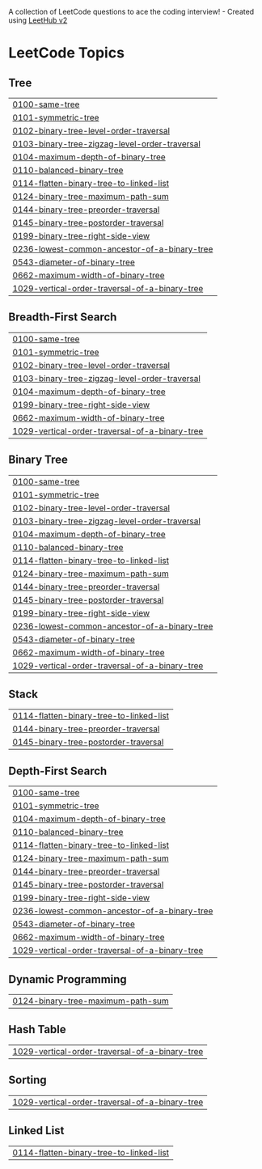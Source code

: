 A collection of LeetCode questions to ace the coding interview! - Created using [LeetHub v2](https://github.com/arunbhardwaj/LeetHub-2.0)
<!---LeetCode Topics Start-->
# LeetCode Topics
## Tree
|  |
| ------- |
| [0100-same-tree](https://github.com/shikhabhadoria/Shikha_DSA_Journey/tree/master/0100-same-tree) |🟢 Easy | ✅ First Attempt
| [0101-symmetric-tree](https://github.com/shikhabhadoria/Shikha_DSA_Journey/tree/master/0101-symmetric-tree) | 🟡 Medium | 🔄 Second Attempt
| [0102-binary-tree-level-order-traversal](https://github.com/shikhabhadoria/Shikha_DSA_Journey/tree/master/0102-binary-tree-level-order-traversal) | 🔴 Hard | 🔄 Second Attempt
| [0103-binary-tree-zigzag-level-order-traversal](https://github.com/shikhabhadoria/Shikha_DSA_Journey/tree/master/0103-binary-tree-zigzag-level-order-traversal) | 🟡 Medium | ✅ First Attempt
| [0104-maximum-depth-of-binary-tree](https://github.com/shikhabhadoria/Shikha_DSA_Journey/tree/master/0104-maximum-depth-of-binary-tree) |
| [0110-balanced-binary-tree](https://github.com/shikhabhadoria/Shikha_DSA_Journey/tree/master/0110-balanced-binary-tree) |
| [0114-flatten-binary-tree-to-linked-list](https://github.com/shikhabhadoria/Shikha_DSA_Journey/tree/master/0114-flatten-binary-tree-to-linked-list) |
| [0124-binary-tree-maximum-path-sum](https://github.com/shikhabhadoria/Shikha_DSA_Journey/tree/master/0124-binary-tree-maximum-path-sum) |
| [0144-binary-tree-preorder-traversal](https://github.com/shikhabhadoria/Shikha_DSA_Journey/tree/master/0144-binary-tree-preorder-traversal) |
| [0145-binary-tree-postorder-traversal](https://github.com/shikhabhadoria/Shikha_DSA_Journey/tree/master/0145-binary-tree-postorder-traversal) |
| [0199-binary-tree-right-side-view](https://github.com/shikhabhadoria/Shikha_DSA_Journey/tree/master/0199-binary-tree-right-side-view) |
| [0236-lowest-common-ancestor-of-a-binary-tree](https://github.com/shikhabhadoria/Shikha_DSA_Journey/tree/master/0236-lowest-common-ancestor-of-a-binary-tree) |
| [0543-diameter-of-binary-tree](https://github.com/shikhabhadoria/Shikha_DSA_Journey/tree/master/0543-diameter-of-binary-tree) |
| [0662-maximum-width-of-binary-tree](https://github.com/shikhabhadoria/Shikha_DSA_Journey/tree/master/0662-maximum-width-of-binary-tree) |
| [1029-vertical-order-traversal-of-a-binary-tree](https://github.com/shikhabhadoria/Shikha_DSA_Journey/tree/master/1029-vertical-order-traversal-of-a-binary-tree) |
## Breadth-First Search
|  |
| ------- |
| [0100-same-tree](https://github.com/shikhabhadoria/Shikha_DSA_Journey/tree/master/0100-same-tree) |
| [0101-symmetric-tree](https://github.com/shikhabhadoria/Shikha_DSA_Journey/tree/master/0101-symmetric-tree) |
| [0102-binary-tree-level-order-traversal](https://github.com/shikhabhadoria/Shikha_DSA_Journey/tree/master/0102-binary-tree-level-order-traversal) |
| [0103-binary-tree-zigzag-level-order-traversal](https://github.com/shikhabhadoria/Shikha_DSA_Journey/tree/master/0103-binary-tree-zigzag-level-order-traversal) |
| [0104-maximum-depth-of-binary-tree](https://github.com/shikhabhadoria/Shikha_DSA_Journey/tree/master/0104-maximum-depth-of-binary-tree) |
| [0199-binary-tree-right-side-view](https://github.com/shikhabhadoria/Shikha_DSA_Journey/tree/master/0199-binary-tree-right-side-view) |
| [0662-maximum-width-of-binary-tree](https://github.com/shikhabhadoria/Shikha_DSA_Journey/tree/master/0662-maximum-width-of-binary-tree) |
| [1029-vertical-order-traversal-of-a-binary-tree](https://github.com/shikhabhadoria/Shikha_DSA_Journey/tree/master/1029-vertical-order-traversal-of-a-binary-tree) |
## Binary Tree
|  |
| ------- |
| [0100-same-tree](https://github.com/shikhabhadoria/Shikha_DSA_Journey/tree/master/0100-same-tree) |
| [0101-symmetric-tree](https://github.com/shikhabhadoria/Shikha_DSA_Journey/tree/master/0101-symmetric-tree) |
| [0102-binary-tree-level-order-traversal](https://github.com/shikhabhadoria/Shikha_DSA_Journey/tree/master/0102-binary-tree-level-order-traversal) |
| [0103-binary-tree-zigzag-level-order-traversal](https://github.com/shikhabhadoria/Shikha_DSA_Journey/tree/master/0103-binary-tree-zigzag-level-order-traversal) |
| [0104-maximum-depth-of-binary-tree](https://github.com/shikhabhadoria/Shikha_DSA_Journey/tree/master/0104-maximum-depth-of-binary-tree) |
| [0110-balanced-binary-tree](https://github.com/shikhabhadoria/Shikha_DSA_Journey/tree/master/0110-balanced-binary-tree) |
| [0114-flatten-binary-tree-to-linked-list](https://github.com/shikhabhadoria/Shikha_DSA_Journey/tree/master/0114-flatten-binary-tree-to-linked-list) |
| [0124-binary-tree-maximum-path-sum](https://github.com/shikhabhadoria/Shikha_DSA_Journey/tree/master/0124-binary-tree-maximum-path-sum) |
| [0144-binary-tree-preorder-traversal](https://github.com/shikhabhadoria/Shikha_DSA_Journey/tree/master/0144-binary-tree-preorder-traversal) |
| [0145-binary-tree-postorder-traversal](https://github.com/shikhabhadoria/Shikha_DSA_Journey/tree/master/0145-binary-tree-postorder-traversal) |
| [0199-binary-tree-right-side-view](https://github.com/shikhabhadoria/Shikha_DSA_Journey/tree/master/0199-binary-tree-right-side-view) |
| [0236-lowest-common-ancestor-of-a-binary-tree](https://github.com/shikhabhadoria/Shikha_DSA_Journey/tree/master/0236-lowest-common-ancestor-of-a-binary-tree) |
| [0543-diameter-of-binary-tree](https://github.com/shikhabhadoria/Shikha_DSA_Journey/tree/master/0543-diameter-of-binary-tree) |
| [0662-maximum-width-of-binary-tree](https://github.com/shikhabhadoria/Shikha_DSA_Journey/tree/master/0662-maximum-width-of-binary-tree) |
| [1029-vertical-order-traversal-of-a-binary-tree](https://github.com/shikhabhadoria/Shikha_DSA_Journey/tree/master/1029-vertical-order-traversal-of-a-binary-tree) |
## Stack
|  |
| ------- |
| [0114-flatten-binary-tree-to-linked-list](https://github.com/shikhabhadoria/Shikha_DSA_Journey/tree/master/0114-flatten-binary-tree-to-linked-list) |
| [0144-binary-tree-preorder-traversal](https://github.com/shikhabhadoria/Shikha_DSA_Journey/tree/master/0144-binary-tree-preorder-traversal) |
| [0145-binary-tree-postorder-traversal](https://github.com/shikhabhadoria/Shikha_DSA_Journey/tree/master/0145-binary-tree-postorder-traversal) |
## Depth-First Search
|  |
| ------- |
| [0100-same-tree](https://github.com/shikhabhadoria/Shikha_DSA_Journey/tree/master/0100-same-tree) |
| [0101-symmetric-tree](https://github.com/shikhabhadoria/Shikha_DSA_Journey/tree/master/0101-symmetric-tree) |
| [0104-maximum-depth-of-binary-tree](https://github.com/shikhabhadoria/Shikha_DSA_Journey/tree/master/0104-maximum-depth-of-binary-tree) |
| [0110-balanced-binary-tree](https://github.com/shikhabhadoria/Shikha_DSA_Journey/tree/master/0110-balanced-binary-tree) |
| [0114-flatten-binary-tree-to-linked-list](https://github.com/shikhabhadoria/Shikha_DSA_Journey/tree/master/0114-flatten-binary-tree-to-linked-list) |
| [0124-binary-tree-maximum-path-sum](https://github.com/shikhabhadoria/Shikha_DSA_Journey/tree/master/0124-binary-tree-maximum-path-sum) |
| [0144-binary-tree-preorder-traversal](https://github.com/shikhabhadoria/Shikha_DSA_Journey/tree/master/0144-binary-tree-preorder-traversal) |
| [0145-binary-tree-postorder-traversal](https://github.com/shikhabhadoria/Shikha_DSA_Journey/tree/master/0145-binary-tree-postorder-traversal) |
| [0199-binary-tree-right-side-view](https://github.com/shikhabhadoria/Shikha_DSA_Journey/tree/master/0199-binary-tree-right-side-view) |
| [0236-lowest-common-ancestor-of-a-binary-tree](https://github.com/shikhabhadoria/Shikha_DSA_Journey/tree/master/0236-lowest-common-ancestor-of-a-binary-tree) |
| [0543-diameter-of-binary-tree](https://github.com/shikhabhadoria/Shikha_DSA_Journey/tree/master/0543-diameter-of-binary-tree) |
| [0662-maximum-width-of-binary-tree](https://github.com/shikhabhadoria/Shikha_DSA_Journey/tree/master/0662-maximum-width-of-binary-tree) |
| [1029-vertical-order-traversal-of-a-binary-tree](https://github.com/shikhabhadoria/Shikha_DSA_Journey/tree/master/1029-vertical-order-traversal-of-a-binary-tree) |
## Dynamic Programming
|  |
| ------- |
| [0124-binary-tree-maximum-path-sum](https://github.com/shikhabhadoria/Shikha_DSA_Journey/tree/master/0124-binary-tree-maximum-path-sum) |
## Hash Table
|  |
| ------- |
| [1029-vertical-order-traversal-of-a-binary-tree](https://github.com/shikhabhadoria/Shikha_DSA_Journey/tree/master/1029-vertical-order-traversal-of-a-binary-tree) |
## Sorting
|  |
| ------- |
| [1029-vertical-order-traversal-of-a-binary-tree](https://github.com/shikhabhadoria/Shikha_DSA_Journey/tree/master/1029-vertical-order-traversal-of-a-binary-tree) |
## Linked List
|  |
| ------- |
| [0114-flatten-binary-tree-to-linked-list](https://github.com/shikhabhadoria/Shikha_DSA_Journey/tree/master/0114-flatten-binary-tree-to-linked-list) |
<!---LeetCode Topics End-->
